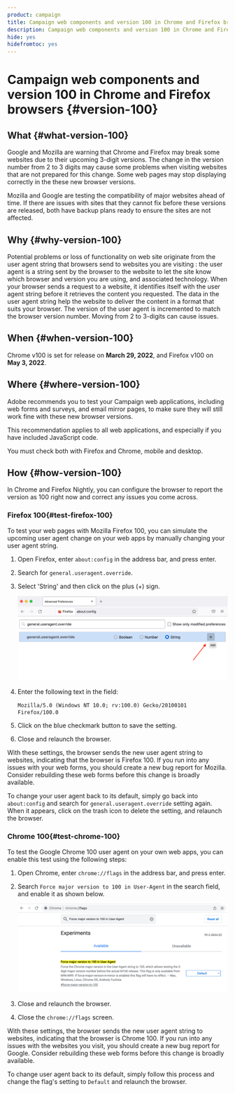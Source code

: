 ```yaml
---
product: campaign
title: Campaign web components and version 100 in Chrome and Firefox browsers
description: Campaign web components and version 100 in Chrome and Firefox browsers
hide: yes
hidefromtoc: yes
---
```

# Campaign web components and version 100 in Chrome and Firefox browsers {#version-100}

## What {#what-version-100}

Google and Mozilla are warning that Chrome and Firefox may break some websites due to their upcoming 3-digit versions.
The change in the version number from 2 to 3 digits may cause some problems when visiting websites that are not prepared for this change. Some web pages may stop displaying correctly in the these new browser versions.

Mozilla and Google are testing the compatibility of major websites ahead of time. If there are issues with sites that they cannot fix before these versions are released, both have backup plans ready to ensure the sites are not affected.

## Why {#why-version-100}

Potential problems or loss of functionality on web site originate from the user agent string that browsers send to websites you are visiting : the user agent is a string sent by the browser to the website to let the site know which browser and version you are using, and associated technology. When your browser sends a request to a website, it identifies itself with the user agent string before it retrieves the content you requested. The data in the user agent string help the website to deliver the content in a format that suits your browser. The version of the user agent is incremented to match the browser version number. Moving from 2 to 3-digits can cause issues.

## When {#when-version-100}

Chrome v100 is set for release on **March 29, 2022**, and Firefox v100 on **May 3, 2022**.

## Where {#where-version-100}

Adobe recommends you to test your Campaign web applications, including web forms and surveys, and email mirror pages, to make sure they will still work fine with these new browser versions. 

This recommendation applies to all web applications, and especially if you have included JavaScript code. 

You must check both with Firefox and Chrome, mobile and desktop.

## How {#how-version-100}

In Chrome and Firefox Nightly, you can configure the browser to report the version as 100 right now and correct any issues you come across.

### Firefox 100{#test-firefox-100}

To test your web pages with Mozilla Firefox 100, you can simulate the upcoming user agent change on your web apps by manually changing your user agent string.

1. Open Firefox, enter `about:config` in the address bar, and press enter.
1. Search for `general.useragent.override`.
1. Select 'String' and then click on the plus (+) sign.
    
    ![](assets/force-user-agent-firefox.png) 

1. Enter the following text in the field: 

    ```
    Mozilla/5.0 (Windows NT 10.0; rv:100.0) Gecko/20100101 Firefox/100.0
    ```

1. Click on the blue checkmark button to save the setting.
1. Close and relaunch the browser.

With these settings, the browser sends the new user agent string to websites, indicating that the browser is Firefox 100. If you run into any issues with your web forms, you should create a new bug report for Mozilla. Consider rebuilding these web forms before this change is broadly available.

To change your user agent back to its default, simply go back into `about:config` and search for `general.useragent.override` setting again.  When it appears, click on the trash icon to delete the setting, and relaunch the browser.

### Chrome 100{#test-chrome-100}

To test the Google Chrome 100 user agent on your own web apps, you can enable this test using the following steps:

1. Open Chrome, enter `chrome://flags` in the address bar, and press enter.
1. Search `Force major version to 100 in User-Agent` in the search field, and enable it as shown below.

    ![](assets/force-user-agent-chrome.png) 

1. Close and relaunch the browser.
1. Close the `chrome://flags` screen.

With these settings, the browser sends the new user agent string to websites, indicating that the browser is Chrome 100. If you run into any issues with the websites you visit, you should create a new bug report for Google. Consider rebuilding these web forms before this change is broadly available.

To change user agent back to its default, simply follow this process and change the flag's setting to `Default` and relaunch the browser.
